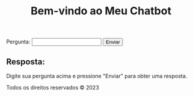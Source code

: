 <!DOCTYPE html>
<html>
  <head>
    <meta charset="UTF-8">
    <meta name="viewport" content="width=device-width, initial-scale=1.0">
    <title>Meu Chatbot</title>
    <link rel="stylesheet" href="style.css">
  </head>
  <body>
    <header>
      <h1>Bem-vindo ao Meu Chatbot</h1>
    </header>
    <main>
      <form>
        <label for="message">Pergunta:</label>
        <input type="text" id="message" name="message">
        <input type="submit" value="Enviar">
      </form>
      <div id="response">
        <h2>Resposta:</h2>
        <p>Digite sua pergunta acima e pressione "Enviar" para obter uma resposta.</p>
      </div>
    </main>
    <footer>
      <p>Todos os direitos reservados &copy; 2023</p>
    </footer>
  </body>
</html>
